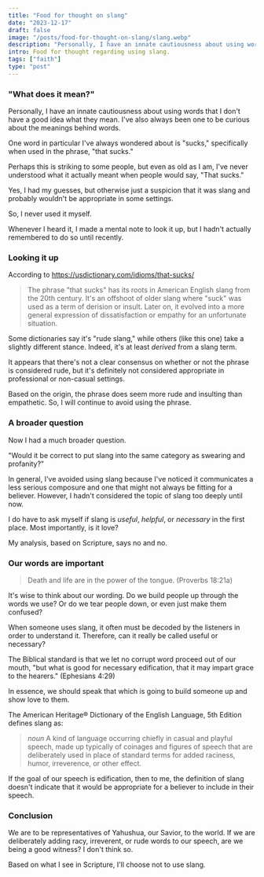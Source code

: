 ```yaml
---
title: "Food for thought on slang"
date: "2023-12-17"
draft: false
image: "/posts/food-for-thought-on-slang/slang.webp"
description: "Personally, I have an innate cautiousness about using words that I don't have a good idea what they mean. I've also always been one to be curious about the meanings..."
intro: Food for thought regarding using slang.
tags: ["faith"]
type: "post"
---
```



### "What does it mean?"

Personally, I have an innate cautiousness about using words that I don't have a good idea what they mean. I've also always been one to be curious about the meanings behind words.

One word in particular I've always wondered about is "sucks," specifically when used in the phrase, "that sucks."

Perhaps this is striking to some people, but even as old as I am, I've never understood what it actually meant when people would say, "That sucks."

Yes, I had my guesses, but otherwise just a suspicion that it was slang and probably wouldn't be appropriate in some settings. 

So, I never used it myself.

Whenever I heard it, I made a mental note to look it up, but I hadn't actually remembered to do so until recently.


### Looking it up

According to https://usdictionary.com/idioms/that-sucks/

> The phrase "that sucks" has its roots in American English slang from the 20th century. It's an offshoot of older slang where "suck" was used as a term of derision or insult. Later on, it evolved into a more general expression of dissatisfaction or empathy for an unfortunate situation.

Some dictionaries say it's "rude slang," while others (like this one) take a slightly different stance. Indeed, it's at least *derived* from a slang term.

It appears that there's not a clear consensus on whether or not the phrase is considered rude, but it's definitely not considered appropriate in professional or non-casual settings.

Based on the origin, the phrase does seem more rude and insulting than empathetic. So, I will continue to avoid using the phrase.


### A broader question

Now I had a much broader question. 

"Would it be correct to put slang into the same category as swearing and profanity?" 

In general, I've avoided using slang because I've noticed it communicates a less serious composure and one that might not always be fitting for a believer. However, I hadn't considered the topic of slang too deeply until now. 

I do have to ask myself if slang is *useful*, *helpful*, or *necessary* in the first place. Most importantly, is it love? 

My analysis, based on Scripture, says no and no.


### Our words are important

> Death and life are in the power of the tongue. (Proverbs 18:21a)

It's wise to think about our wording. Do we build people up through the words we use? Or do we tear people down, or even just make them confused? 

When someone uses slang, it often must be decoded by the listeners in order to understand it. Therefore, can it really be called useful or necessary?

The Biblical standard is that we let no corrupt word proceed out of our mouth, "but what is good for necessary edification, that it may impart grace to the hearers." (Ephesians 4:29) 

In essence, we should speak that which is going to build someone up and show love to them.

The American Heritage® Dictionary of the English Language, 5th Edition defines slang as:

> *noun* A kind of language occurring chiefly in casual and playful speech, made up typically of coinages and figures of speech that are deliberately used in place of standard terms for added raciness, humor, irreverence, or other effect.

If the goal of our speech is edification, then to me, the definition of slang doesn't indicate that it would be appropriate for a believer to include in their speech.

### Conclusion

We are to be representatives of Yahushua, our Savior, to the world. If we are deliberately adding racy, irreverent, or rude words to our speech, are we being a good witness? I don't think so. 

Based on what I see in Scripture, I'll choose not to use slang. 
